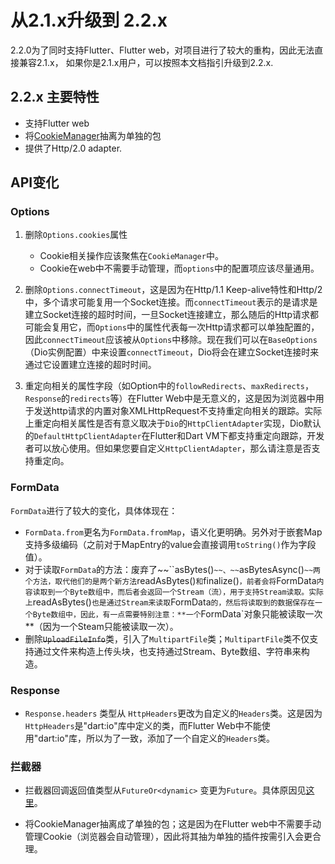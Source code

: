 # 从2.1.x升级到 2.2.x 

2.2.0为了同时支持Flutter、Flutter  web，对项目进行了较大的重构，因此无法直接兼容2.1.x， 如果你是2.1.x用户，可以按照本文档指引升级到2.2.x.

## 2.2.x 主要特性

- 支持Flutter  web
- 将[CookieManager](https://github.com/flutterchina/dio/tree/master/plugins/cookie_manager)抽离为单独的包
- 提供了Http/2.0 adapter.

## API变化

### Options

1. 删除`Options.cookies`属性
   - Cookie相关操作应该聚焦在`CookieManager`中。
   - Cookie在web中不需要手动管理，而`options`中的配置项应该尽量通用。

2. 删除`Options.connectTimeout`，这是因为在Http/1.1 Keep-alive特性和Http/2中，多个请求可能复用一个Socket连接。而`connectTimeout`表示的是请求是建立Socket连接的超时时间，一旦Socket连接建立，那么随后的Http请求都可能会复用它，而`Options`中的属性代表每一次Http请求都可以单独配置的，因此`connectTimeout`应该被从`Options`中移除。现在我们可以在`BaseOptions`（Dio实例配置）中来设置`connectTimeout`，Dio将会在建立Socket连接时来通过它设置建立连接的超时时间。
3. 重定向相关的属性字段（如Option中的`followRedirects`、`maxRedirects`，`Response`的`redirects`等）在Flutter Web中是无意义的，这是因为浏览器中用于发送http请求的内置对象XMLHttpRequest不支持重定向相关的跟踪。实际上重定向相关属性是否有意义取决于`Dio`的`HttpClientAdapter`实现，Dio默认的`DefaultHttpClientAdapter`在Flutter和Dart VM下都支持重定向跟踪，开发者可以放心使用。但如果您要自定义`HttpClientAdapter`，那么请注意是否支持重定向。

### FormData

`FormData`进行了较大的变化，具体体现在：

- `FormData.from`更名为`FormData.fromMap`，语义化更明确。另外对于嵌套Map支持多级编码（之前对于MapEntry的value会直接调用`toString()`作为字段值）。
- 对于读取`FormData`的方法：废弃了~~``asBytes()`~~、~~`asBytesAsync()`~~两个方法，取代他们的是两个新方法`readAsBytes()`和`finalize()`，前者会将`FormData`内容读取到一个Byte数组中，而后者会返回一个Stream（流），用于支持Stream读取。实际上`readAsBytes()`也是通过Stream来读取`FormData`的，然后将读取到的数据保存在一个Byte数组中，因此，有一点需要特别注意：**一个`FormData`对象只能被读取一次**（因为一个Steam只能被读取一次）。
- 删除~~`UploadFileInfo`~~类，引入了`MultipartFile`类；`MultipartFile`类不仅支持通过文件来构造上传头块，也支持通过Stream、Byte数组、字符串来构造。

### Response

- `Response.headers` 类型从 `HttpHeaders`更改为自定义的`Headers`类。这是因为`HttpHeaders`是"dart:io"库中定义的类，而Flutter Web中不能使用"dart:io"库，所以为了一致，添加了一个自定义的`Headers`类。

### 拦截器

- 拦截器回调返回值类型从`FutureOr<dynamic>` 变更为`Future`。具体原因见[这里](https://dart.dev/guides/language/effective-dart/design#avoid-using-futureort-as-a-return-type)。

- 将CookieManager抽离成了单独的包；这是因为在Flutter web中不需要手动管理Cookie（浏览器会自动管理），因此将其抽为单独的插件按需引入会更合理。

  